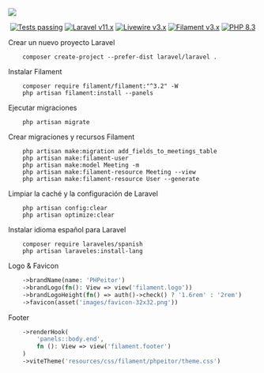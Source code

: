 <a href="https://www.instagram.com/amvsoft.tech/" target="_blank">
  <img src="https://github.com/filamentphp/filament/assets/41773797/8d5a0b12-4643-4b5c-964a-56f0db91b90a" />
</a>

<p align="center">
    <a href="https://github.com/filamentphp/filament/actions"><img alt="Tests passing" src="https://img.shields.io/badge/Tests-passing-green?style=for-the-badge&logo=github"></a>
    <a href="https://laravel.com"><img alt="Laravel v11.x" src="https://img.shields.io/badge/Laravel-v11.x-FF2D20?style=for-the-badge&logo=laravel"></a>
    <a href="https://livewire.laravel.com"><img alt="Livewire v3.x" src="https://img.shields.io/badge/Livewire-v3.x-FB70A9?style=for-the-badge"></a>
    <a href="https://filamentphp.com"><img alt="Filament v3.x" src="https://img.shields.io/badge/Filament-v3.x-d97706?style=for-the-badge"></a>
    <a href="https://php.net"><img alt="PHP 8.3" src="https://img.shields.io/badge/PHP-8.3-777BB4?style=for-the-badge&logo=php"></a>
</p>

Crear un nuevo proyecto Laravel
```
    composer create-project --prefer-dist laravel/laravel .
```
Instalar Filament
```
    composer require filament/filament:"^3.2" -W
    php artisan filament:install --panels
```
Ejecutar migraciones
```
    php artisan migrate
```
Crear migraciones y recursos Filament
```
    php artisan make:migration add_fields_to_meetings_table
    php artisan make:filament-user
    php artisan make:model Meeting -m
    php artisan make:filament-resource Meeting --view
    php artisan make:filament-resource User --generate
```
Limpiar la caché y la configuración de Laravel
```
    php artisan config:clear
    php artisan optimize:clear
```
Instalar idioma español para Laravel
```
    composer require laraveles/spanish
    php artisan laraveles:install-lang
```
Logo & Favicon
```php
    ->brandName(name: 'PHPeitor')
    ->brandLogo(fn(): View => view('filament.logo'))
    ->brandLogoHeight(fn() => auth()->check() ? '1.6rem' : '2rem')
    ->favicon(asset('images/favicon-32x32.png'))
```
Footer
```php
    ->renderHook(
        'panels::body.end',
        fn (): View => view('filament.footer')
    )
    ->viteTheme('resources/css/filament/phpeitor/theme.css')
```
